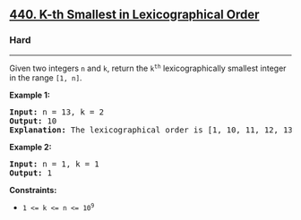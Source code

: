 <h2><a href="https://leetcode.com/problems/k-th-smallest-in-lexicographical-order">440. K-th Smallest in Lexicographical Order</a></h2>
<h3>Hard</h3>
<hr>
<p>Given two integers <code>n</code> and <code>k</code>, return the <code>k<sup>th</sup></code> lexicographically smallest integer in the range <code>[1, n]</code>.</p>

<p><strong>Example 1:</strong></p>
<pre>
<strong>Input:</strong> n = 13, k = 2
<strong>Output:</strong> 10
<strong>Explanation:</strong> The lexicographical order is [1, 10, 11, 12, 13, 2, 3, 4, 5, 6, 7, 8, 9], so the second smallest number is 10.
</pre>

<p><strong>Example 2:</strong></p>
<pre>
<strong>Input:</strong> n = 1, k = 1
<strong>Output:</strong> 1
</pre>

<p><strong>Constraints:</strong></p>
<ul>
<li><code>1 <= k <= n <= 10<sup>9</sup></code></li>
</ul>
